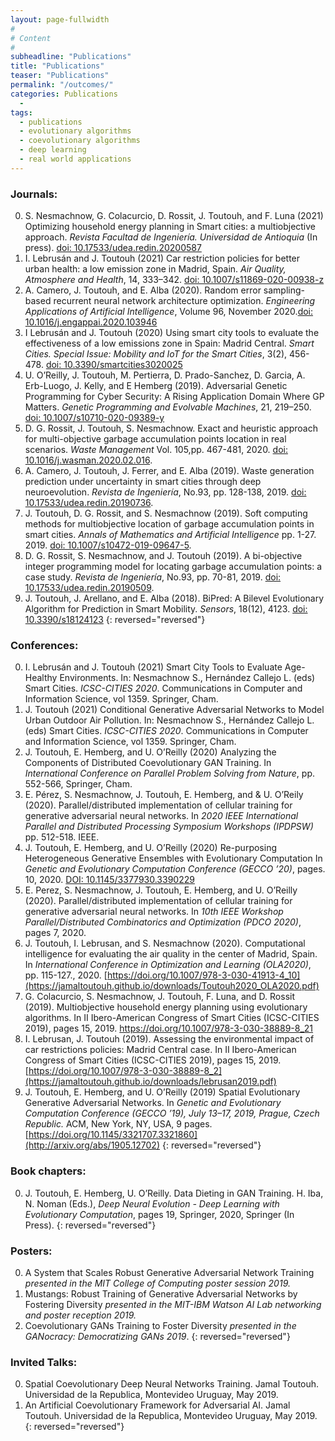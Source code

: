 ```yaml
---
layout: page-fullwidth
#
# Content
#
subheadline: "Publications"
title: "Publications"
teaser: "Publications"
permalink: "/outcomes/"
categories: Publications
  - 
tags:
  - publications
  - evolutionary algorithms
  - coevolutionary algorithms
  - deep learning
  - real world applications
---
```



### Journals:
0. S. Nesmachnow, G. Colacurcio, D. Rossit, J. Toutouh, and F. Luna (2021) Optimizing household energy planning in Smart cities: a multiobjective approach. *Revista Facultad de Ingeniería. Universidad de Antioquia* (In press). [doi: 10.17533/udea.redin.20200587](https://zenodo.org/record/4574067) 
0. I. Lebrusán and J. Toutouh (2021) Car restriction policies for better urban health: a  low emission zone in Madrid, Spain. *Air Quality, Atmosphere and Health*, 14, 333–342. [doi: 10.1007/s11869-020-00938-z](https://jamaltoutouh.github.io/downloads/Car_restriction_policies.pdf)
0. A. Camero, J. Toutouh, and E. Alba (2020). Random error sampling-based recurrent neural network architecture optimization. *Engineering Applications of Artificial Intelligence*, Volume 96, November 2020.[doi: 10.1016/j.engappai.2020.103946](https://jamaltoutouh.github.io/downloads/eaai2020.pdf)
0. I Lebrusán and J. Toutouh (2020) Using smart city tools to evaluate the effectiveness of a low emissions zone in Spain: Madrid Central. *Smart Cities. Special Issue: Mobility and IoT for the Smart Cities*, 3(2), 456-478. [doi: 10.3390/smartcities3020025](https://zenodo.org/record/4574092)
0. U. O’Reilly, J. Toutouh, M. Pertierra, D. Prado-Sanchez, D. Garcia, A. Erb-Luogo, J. Kelly, and E Hemberg (2019). Adversarial Genetic Programming for Cyber Security: A Rising Application Domain Where GP Matters. *Genetic Programming and Evolvable Machines*, 21, 219–250. [doi: 10.1007/s10710-020-09389-y](https://jamaltoutouh.github.io/downloads/gp_that_matters_adversarial_sec.pdf)
0. D. G. Rossit, J. Toutouh, S. Nesmachnow. Exact and heuristic approach for multi-objective garbage accumulation points location in real scenarios. *Waste Management* Vol. 105,pp. 467-481, 2020. [doi: 10.1016/j.wasman.2020.02.016](https://jamaltoutouh.github.io/downloads/wastemanagement2020.pdf).
0. A. Camero, J. Toutouh, J. Ferrer, and E. Alba (2019). Waste generation prediction under uncertainty in smart cities through deep neuroevolution. *Revista de Ingeniería*, No.93, pp. 128-138, 2019. [doi: 10.17533/udea.redin.20190736](https://zenodo.org/record/3494160). 
0. J. Toutouh, D. G. Rossit, and S. Nesmachnow (2019). Soft computing methods for multiobjective location of garbage accumulation points in smart cities. *Annals of Mathematics and Artificial Intelligence*  pp. 1-27. 2019. [doi: 10.1007/s10472-019-09647-5](https://zenodo.org/record/4574025).
0. D. G. Rossit, S. Nesmachnow, and J. Toutouh (2019). A bi-objective integer programming model for locating garbage accumulation points: a case study. *Revista de Ingeniería*, No.93, pp. 70-81, 2019. [doi: 10.17533/udea.redin.20190509](https://zenodo.org/record/3462621). 
0. J. Toutouh, J. Arellano, and E. Alba (2018). BiPred: A Bilevel Evolutionary Algorithm for Prediction in Smart Mobility. *Sensors*, 18(12), 4123. [doi: 10.3390/s18124123](https://zenodo.org/record/4576878) 
{: reversed="reversed"}

### Conferences:
0. I. Lebrusán and J. Toutouh (2021) Smart City Tools to Evaluate Age-Healthy Environments. In: Nesmachnow S., Hernández Callejo L. (eds) Smart Cities. *ICSC-CITIES 2020*. Communications in Computer and Information Science, vol 1359. Springer, Cham.
0. J. Toutouh (2021) Conditional Generative Adversarial Networks to Model Urban Outdoor Air Pollution. In: Nesmachnow S., Hernández Callejo L. (eds) Smart Cities. *ICSC-CITIES 2020*. Communications in Computer and Information Science, vol 1359. Springer, Cham.
0. J. Toutouh, E. Hemberg, and U. O’Reilly (2020) Analyzing the Components of Distributed Coevolutionary GAN Training. In *International Conference on Parallel Problem Solving from Nature*, pp. 552-566, Springer, Cham.
0. E. Pérez, S. Nesmachnow, J. Toutouh, E. Hemberg, and & U. O’Reily (2020). Parallel/distributed implementation of cellular training for generative adversarial neural networks. In *2020 IEEE International Parallel and Distributed Processing Symposium Workshops (IPDPSW)* pp. 512-518. IEEE.
0. J. Toutouh, E. Hemberg, and U. O’Reilly (2020) Re-purposing Heterogeneous Generative Ensembles with Evolutionary Computation In *Genetic and Evolutionary Computation Conference (GECCO ’20)*, pages. 10, 2020. [DOI: 10.1145/3377930.3390229 ](https://arxiv.org/abs/2003.13532)
0. E. Perez, S. Nesmachnow, J. Toutouh, E. Hemberg, and U. O’Reilly (2020). Parallel/distributed implementation of cellular training for generative adversarial neural networks. In *10th IEEE Workshop Parallel/Distributed Combinatorics and Optimization (PDCO 2020)*, pages 7, 2020.
0. J. Toutouh, I. Lebrusan, and S. Nesmachnow (2020). Computational intelligence for evaluating the air quality in the center of Madrid, Spain. In *International Conference in Optimization and Learning (OLA2020)*, pp. 115-127., 2020. [https://doi.org/10.1007/978-3-030-41913-4_10](https://jamaltoutouh.github.io/downloads/Toutouh2020_OLA2020.pdf)
0. G. Colacurcio, S. Nesmachnow, J. Toutouh, F. Luna, and D. Rossit (2019). Multiobjective household energy planning using evolutionary algorithms. In II Ibero-American Congress of Smart Cities (ICSC-CITIES 2019), pages 15, 2019. https://doi.org/10.1007/978-3-030-38889-8_21
0. I. Lebrusan, J. Toutouh (2019). Assessing the environmental impact of car restrictions policies: Madrid Central case. In II Ibero-American Congress of Smart Cities (ICSC-CITIES 2019), pages 15, 2019. [https://doi.org/10.1007/978-3-030-38889-8_2](https://jamaltoutouh.github.io/downloads/lebrusan2019.pdf)
0. J. Toutouh, E. Hemberg, and U. O’Reilly (2019) Spatial Evolutionary Generative Adversarial Networks. In *Genetic and Evolutionary Computation Conference (GECCO ’19), July 13–17, 2019, Prague, Czech Republic.* ACM, New York, NY, USA, 9 pages. [https://doi.org/10.1145/3321707.3321860](http://arxiv.org/abs/1905.12702)
{: reversed="reversed"}

### Book chapters:
0. J. Toutouh, E. Hemberg, U. O’Reilly. Data Dieting in GAN Training. H. Iba, N. Noman (Eds.), *Deep Neural Evolution - Deep Learning with Evolutionary Computation*, pages 19, Springer, 2020, Springer (In Press).
{: reversed="reversed"}


### Posters:
0. A System that Scales Robust Generative Adversarial Network Training *presented in the MIT College of Computing poster session 2019.*
0. Mustangs: Robust Training of Generative Adversarial Networks by Fostering Diversity *presented in the MIT-IBM Watson AI Lab networking and poster reception 2019.*
0. Coevolutionary GANs Training to Foster Diversity *presented in the GANocracy: Democratizing GANs 2019*.
{: reversed="reversed"}

### Invited Talks:
0. Spatial Coevolutionary Deep Neural Networks Training. Jamal Toutouh. Universidad de la Republica, Montevideo Uruguay, May 2019.
0. An Artificial Coevolutionary Framework for Adversarial AI. Jamal Toutouh. Universidad de la Republica, Montevideo Uruguay, May 2019.
{: reversed="reversed"}
